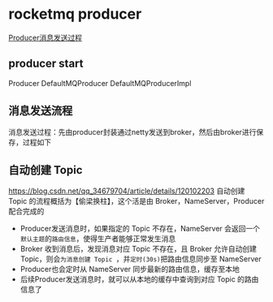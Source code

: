 # rocketmq producer
[Producer消息发送过程](https://www.cnblogs.com/sunshine-2015/p/6291116.html) 

## producer start
Producer DefaultMQProducer DefaultMQProducerImpl

## 消息发送流程
消息发送过程：先由producer封装通过netty发送到broker，然后由broker进行保存，过程如下


## 自动创建 Topic
https://blog.csdn.net/qq_34679704/article/details/120102203
自动创建 Topic 的流程概括为【偷梁换柱】，这个活是由 Broker，NameServer，Producer 配合完成的
- Producer发送消息时，如果指定的 Topic 不存在，NameServer 会返回一个`默认主题`的`路由信息`，使得生产者能够正常发生消息
- Broker 收到消息后，发现消息对应 Topic 不存在，且 Broker 允许自动创建 Topic，则会`为消息创建 Topic `，并`定时(30s)`把路由信息同步至 NameServer
- Producer也会定时从 NameServer 同步最新的路由信息，缓存至本地
- 后续Producer发送消息时，就可以从本地的缓存中查询到对应 Topic 的路由信息了
